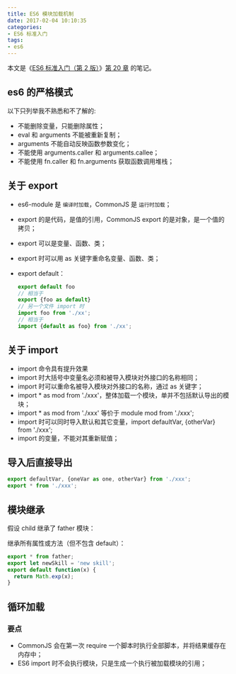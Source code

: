 ```yaml
---
title: ES6 模块加载机制
date: 2017-02-04 10:10:35
categories:
- ES6 标准入门
tags:
- es6
---
```

本文是《[ES6 标准入门（第 2 版）](http://es6.ruanyifeng.com/)》[第 20 章](http://es6.ruanyifeng.com/#docs/module) 的笔记。
<!-- more -->

## es6 的严格模式

以下只列举我不熟悉和不了解的:

* 不能删除变量，只能删除属性；
* eval 和 arguments 不能被重新复制；
* arguments 不能自动反映函数参数变化；
* 不能使用 arguments.caller 和 arguments.callee；
* 不能使用 fn.caller 和 fn.arguments 获取函数调用堆栈；

## 关于 export

* es6-module 是 `编译时加载`，CommonJS 是 `运行时加载`；
* export 的是代码，是值的引用，CommonJS export 的是对象，是一个值的拷贝；
* export 可以是变量、函数、类；
* export 时可以用 as 关键字重命名变量、函数、类；
* export default：

  ```javascript
  export default foo
  // 相当于
  export {foo as default}
  // 另一个文件 import 时
  import foo from './xx';
  // 相当于
  import {default as foo} from './xx';
  ```

## 关于 import

* import 命令具有提升效果
* import 时大括号中变量名必须和被导入模块对外接口的名称相同；
* import 时可以重命名被导入模块对外接口的名称，通过 as 关键字；
* import * as mod from './xxx'，整体加载一个模块，单并不包括默认导出的模块；
* import * as mod from './xxx' 等价于 module mod from './xxx';
* import 时可以同时导入默认和其它变量，import defaultVar, {otherVar} from './xxx';
* import 的变量，不能对其重新赋值；

## 导入后直接导出

```javascript
export defaultVar, {oneVar as one, otherVar} from './xxx';
export * from './xxx';
```

## 模块继承

假设 child 继承了 father 模块：

继承所有属性或方法（但不包含 default）：

```javascript
export * from father;
export let newSkill = 'new skill';
export default function(x) {
  return Math.exp(x);
}
```

## 循环加载

### 要点

* CommonJS 会在第一次 require 一个脚本时执行全部脚本，并将结果缓存在内存中；
* ES6 import 时不会执行模块，只是生成一个执行被加载模块的引用；
